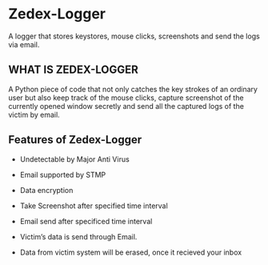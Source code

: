 # Zedex-Logger
A logger that stores keystores, mouse clicks, screenshots and send the logs via email.

## WHAT IS ZEDEX-LOGGER
A Python piece of code that not only catches the key strokes of an ordinary user but also keep track of the mouse clicks,
capture screenshot of the currently opened window secretly and send all the captured logs of the victim by email. 

## Features of Zedex-Logger
  * Undetectable by Major Anti Virus
  
  * Email supported by STMP
  * Data encryption
  * Take Screenshot after specified time interval
  * Email send after specificed time interval
  * Victim’s data is send through Email.
  * Data from victim system will be erased, once it recieved your inbox  
  
